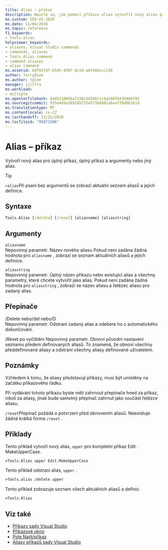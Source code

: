 ```yaml
---
title: Alias – příkaz
description: Naučte se, jak pomocí příkazu alias vytvořit nový alias pro úplný příkaz, úplný příkaz a argumenty nebo jiný alias.
ms.custom: SEO-VS-2020
ms.date: 11/04/2016
ms.topic: reference
f1_keywords:
- tools.alias
helpviewer_keywords:
- aliases, Visual Studio commands
- commands, aliases
- Tools.Alias command
- command aliases
- alias command
ms.assetid: bdf857df-b5d5-450f-8c10-a6fd4dccc130
author: TerryGLee
ms.author: tglee
manager: jillfra
ms.workload:
- multiple
ms.openlocfilehash: 8a9521809baf338c542b0c1cba288f643b985f02
ms.sourcegitcommit: 935e4d9a20928b733e573b6801a6eaff0d0b1b14
ms.translationtype: MT
ms.contentlocale: cs-CZ
ms.lasthandoff: 11/25/2020
ms.locfileid: "95871506"
---
```

# <a name="alias-command"></a>Alias – příkaz
Vytvoří nový alias pro úplný příkaz, úplný příkaz a argumenty nebo jiný alias.

> [!TIP]
> `>alias`Při psaní bez argumentů se zobrazí aktuální seznam aliasů a jejich definice.

## <a name="syntax"></a>Syntaxe

```cmd
Tools.Alias [/delete] [/reset] [aliasname] [aliasstring]
```

## <a name="arguments"></a>Argumenty
`aliasname`\
Nepovinný parametr. Název nového aliasu Pokud není zadána žádná hodnota pro `aliasname` , zobrazí se seznam aktuálních aliasů a jejich definice.

`aliasstring`\
Nepovinný parametr. Úplný název příkazu nebo existující alias a všechny parametry, které chcete vytvořit jako alias. Pokud není zadána žádná hodnota pro `aliasstring` , zobrazí se název aliasu a řetězec aliasu pro zadaný alias.

## <a name="switches"></a>Přepínače
/Delete nebo/del nebo/D\
Nepovinný parametr. Odstraní zadaný alias a odebere ho z automatického dokončování.

/Reset po vyčištění
Nepovinný parametr. Obnoví původní nastavení seznamu předem definovaných aliasů. To znamená, že obnoví všechny předdefinované aliasy a odstraní všechny aliasy definované uživatelem.

## <a name="remarks"></a>Poznámky
Vzhledem k tomu, že aliasy představují příkazy, musí být umístěny na začátku příkazového řádku.

Při vydávání tohoto příkazu byste měli zahrnout přepínače hned za příkaz, nikoli za aliasy, jinak bude samotný přepínač zahrnut jako součást řetězce aliasu.

`/reset`Přepínač požádá o potvrzení před obnovením aliasů. Neexistuje žádná krátká forma `/reset` .

## <a name="examples"></a>Příklady
Tento příklad vytvoří nový alias, `upper` pro kompletní příkaz Edit. MakeUpperCase.

```cmd
>Tools.Alias upper Edit.MakeUpperCase
```

Tento příklad odstraní alias, `upper` .

```cmd
>Tools.alias /delete upper
```

Tento příklad zobrazuje seznam všech aktuálních aliasů a definic.

```cmd
>Tools.Alias
```

## <a name="see-also"></a>Viz také

- [Příkazy sady Visual Studio](../../ide/reference/visual-studio-commands.md)
- [Příkazové okno](../../ide/reference/command-window.md)
- [Pole Najít/příkaz](../../ide/find-command-box.md)
- [Aliasy příkazů sady Visual Studio](../../ide/reference/visual-studio-command-aliases.md)
